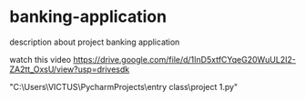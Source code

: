 # banking-application
description about project banking application

watch this video 
https://drive.google.com/file/d/1InD5xtfCYqeG20WuUL2I2-ZA2tt_OxsU/view?usp=drivesdk 

"C:\Users\VICTUS\PycharmProjects\entry class\project 1.py"
